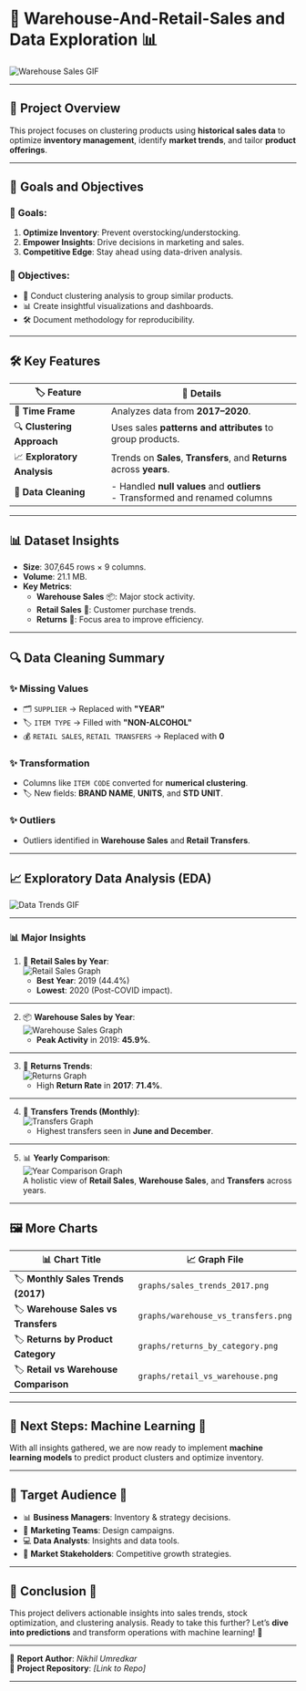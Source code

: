 # 🚀 **Warehouse-And-Retail-Sales and Data Exploration** 📊  

![Warehouse Sales GIF](https://images.squarespace-cdn.com/content/v1/5f998d41303db018cd809687/16bdb895-eaad-4beb-a60f-fe0fb1d02c0d/Row-of-colorful-wine-bottles-sitting-in-front-of-a-textured-green-gray-wall.jpg)   

---

## 📝 **Project Overview**  

This project focuses on clustering products using **historical sales data** to optimize **inventory management**, identify **market trends**, and tailor **product offerings**.

---

## 🎯 **Goals and Objectives**  

### 🚦 **Goals**:  
1. **Optimize Inventory**: Prevent overstocking/understocking.  
2. **Empower Insights**: Drive decisions in marketing and sales.  
3. **Competitive Edge**: Stay ahead using data-driven analysis.  

### 🎯 **Objectives**:  
- 📌 Conduct clustering analysis to group similar products.  
- 📊 Create insightful visualizations and dashboards.  
- 🛠 Document methodology for reproducibility.  

---

## 🛠 **Key Features**  

| 🏷️ **Feature**             | 🧩 **Details**                                                                 |
|-----------------------------|------------------------------------------------------------------------------|
| 📅 **Time Frame**           | Analyzes data from **2017–2020**.                                             |
| 🔍 **Clustering Approach**  | Uses sales **patterns and attributes** to group products.                    |
| 📈 **Exploratory Analysis** | Trends on **Sales**, **Transfers**, and **Returns** across **years**.        |
| 🧹 **Data Cleaning**        | - Handled **null values** and **outliers** <br> - Transformed and renamed columns |

---

## 📊 **Dataset Insights**  

- **Size**: 307,645 rows × 9 columns.  
- **Volume**: 21.1 MB.  
- **Key Metrics**:  
    - **Warehouse Sales** 📦: Major stock activity.  
    - **Retail Sales** 🛒: Customer purchase trends.  
    - **Returns** 🔄: Focus area to improve efficiency.  

---

## 🔍 **Data Cleaning Summary**  

### ✨ **Missing Values**  
- 🗂️ `SUPPLIER` → Replaced with **"YEAR"**  
- 🏷️ `ITEM TYPE` → Filled with **"NON-ALCOHOL"**  
- 💰 `RETAIL SALES`, `RETAIL TRANSFERS` → Replaced with **0**  

### ✨ **Transformation**  
- Columns like `ITEM CODE` converted for **numerical clustering**.  
- 🏷️ New fields: **BRAND NAME**, **UNITS**, and **STD UNIT**.  

### ✨ **Outliers**  
- Outliers identified in **Warehouse Sales** and **Retail Transfers**.  

---

## 📈 **Exploratory Data Analysis (EDA)**  

![Data Trends GIF](https://media1.tenor.com/m/CNhGbA8yH9IAAAAd/beer-wine.gif)  

---

### 📊 **Major Insights**  

1. 🛒 **Retail Sales by Year**:  
   ![Retail Sales Graph](graphs/retail_sales_2017_2020.png)  
   - **Best Year**: 2019 (44.4%)  
   - **Lowest**: 2020 (Post-COVID impact).  

---

2. 📦 **Warehouse Sales by Year**:  
   ![Warehouse Sales Graph](graphs/warehouse_sales_2017_2020.png)  
   - **Peak Activity** in 2019: **45.9%**.  

---

3. 🔄 **Returns Trends**:  
   ![Returns Graph](graphs/returns_trends.png)  
   - High **Return Rate** in **2017**: **71.4%**.  

---

4. 🚚 **Transfers Trends (Monthly)**:  
   ![Transfers Graph](graphs/transfers_monthly.png)  
   - Highest transfers seen in **June and December**.  

---

5. 📊 **Yearly Comparison**:  
   ![Year Comparison Graph](graphs/year_comparison.png)  
   A holistic view of **Retail Sales**, **Warehouse Sales**, and **Transfers** across years.

---

## 🖼️ **More Charts**  

| 📊 **Chart Title**                     | 📈 **Graph File**                    |  
|---------------------------------------|-------------------------------------|  
| 🏷️ **Monthly Sales Trends (2017)**    | `graphs/sales_trends_2017.png`      |  
| 🏷️ **Warehouse Sales vs Transfers**   | `graphs/warehouse_vs_transfers.png` |  
| 🏷️ **Returns by Product Category**    | `graphs/returns_by_category.png`    |  
| 🏷️ **Retail vs Warehouse Comparison** | `graphs/retail_vs_warehouse.png`    |  

---

## 🤖 **Next Steps: Machine Learning** 🧠  

With all insights gathered, we are now ready to implement **machine learning models** to predict product clusters and optimize inventory.  

---

## 📌 **Target Audience** 👥  
- 📊 **Business Managers**: Inventory & strategy decisions.  
- 🎯 **Marketing Teams**: Design campaigns.  
- 💻 **Data Analysts**: Insights and data tools.  
- 🏢 **Market Stakeholders**: Competitive growth strategies.  

---

## 🎉 **Conclusion** 🌟  

This project delivers actionable insights into sales trends, stock optimization, and clustering analysis. Ready to take this further? Let’s **dive into predictions** and transform operations with machine learning! 🚀  

---

📄 **Report Author**: *Nikhil Umredkar*  
🔗 **Project Repository**: *[Link to Repo]*  

---
